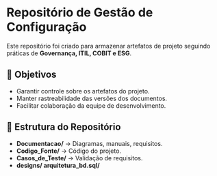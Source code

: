 # Repositório de Gestão de Configuração  
Este repositório foi criado para armazenar artefatos de projeto seguindo práticas de **Governança, ITIL, COBIT e ESG**.  

## 📌 Objetivos  
- Garantir controle sobre os artefatos do projeto.  
- Manter rastreabilidade das versões dos documentos.  
- Facilitar colaboração da equipe de desenvolvimento.  

## 📂 Estrutura do Repositório  
- **Documentacao/** → Diagramas, manuais, requisitos.  
- **Codigo_Fonte/** → Código do projeto.  
- **Casos_de_Teste/** → Validação de requisitos.
- **designs/ arquitetura_bd.sql/** 

